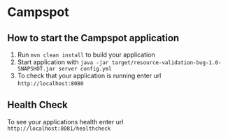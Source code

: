 # Campspot

How to start the Campspot application
---

1. Run `mvn clean install` to build your application
1. Start application with `java -jar target/resource-validation-bug-1.0-SNAPSHOT.jar server config.yml`
1. To check that your application is running enter url `http://localhost:8080`

Health Check
---

To see your applications health enter url `http://localhost:8081/healthcheck`

